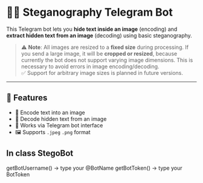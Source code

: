 # 🕵️‍♂️ Steganography Telegram Bot

This Telegram bot lets you **hide text inside an image** (encoding) and **extract hidden text from an image** (decoding) using basic steganography.

> ⚠️ **Note**: All images are resized to a **fixed size** during processing. If you send a large image, it will be **cropped or resized**, because currently the bot does not support varying image dimensions. This is necessary to avoid errors in image encoding/decoding.  
> ✅ Support for arbitrary image sizes is planned in future versions.

---

## 📌 Features

- 🔐 Encode text into an image
- 🔎 Decode hidden text from an image
- 🤖 Works via Telegram bot interface
- 🖼 Supports `.jpeg` `.png` format


## In class StegoBot
getBotUsername() -> type your @BotName
getBotToken() -> type your BotToken
